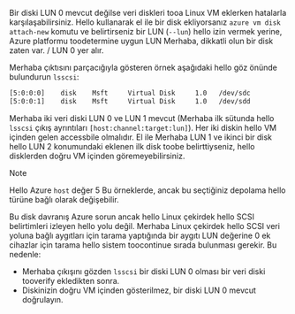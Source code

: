 Bir diski LUN 0 mevcut değilse veri diskleri tooa Linux VM eklerken hatalarla karşılaşabilirsiniz. Hello kullanarak el ile bir disk ekliyorsanız `azure vm disk attach-new` komutu ve belirtirseniz bir LUN (`--lun`) hello izin vermek yerine, Azure platformu toodetermine uygun LUN Merhaba, dikkatli olun bir disk zaten var. / LUN 0 yer alır. 

Merhaba çıktısını parçacığıyla gösteren örnek aşağıdaki hello göz önünde bulundurun `lsscsi`:

```bash
[5:0:0:0]    disk    Msft     Virtual Disk     1.0   /dev/sdc 
[5:0:0:1]    disk    Msft     Virtual Disk     1.0   /dev/sdd 
```

Merhaba iki veri diski LUN 0 ve LUN 1 mevcut (Merhaba ilk sütunda hello `lsscsi` çıkış ayrıntıları `[host:channel:target:lun]`). Her iki diskin hello VM içinden gelen accessbile olmalıdır. El ile Merhaba LUN 1 ve ikinci bir disk hello LUN 2 konumundaki eklenen ilk disk toobe belirttiyseniz, hello disklerden doğru VM içinden göremeyebilirsiniz.

> [!NOTE]
> Hello Azure `host` değer 5 Bu örneklerde, ancak bu seçtiğiniz depolama hello türüne bağlı olarak değişebilir.
> 
> 

Bu disk davranış Azure sorun ancak hello Linux çekirdek hello SCSI belirtimleri izleyen hello yolu değil. Merhaba Linux çekirdek hello SCSI veri yoluna bağlı aygıtları için tarama yaptığında bir aygıtı LUN değerine 0 ek cihazlar için tarama hello sistem toocontinue sırada bulunması gerekir. Bu nedenle:

* Merhaba çıkışını gözden `lsscsi` bir diski LUN 0 olması bir veri diski tooverify ekledikten sonra.
* Diskinizin doğru VM içinden gösterilmez, bir diski LUN 0 mevcut doğrulayın.

